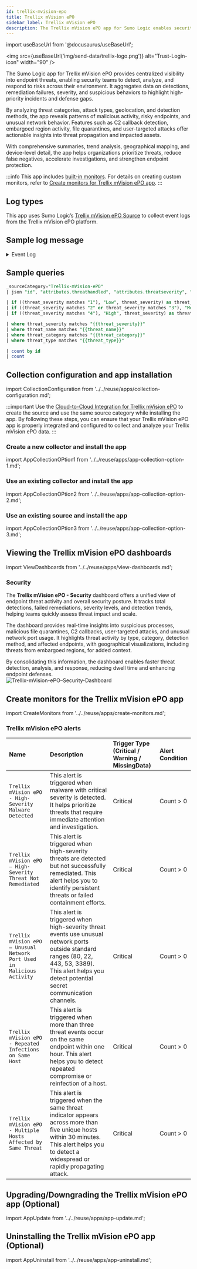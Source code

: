 ```yaml
---
id: trellix-mvision-epo
title: Trellix mVision ePO
sidebar_label: Trellix mVision ePO
description: The Trellix mVision ePO app for Sumo Logic enables security analysts to detect, analyze, and respond to threats to reduce false negatives, accelerate investigations, and strengthen endpoint protection.
---
```


import useBaseUrl from '@docusaurus/useBaseUrl';

<img src={useBaseUrl('img/send-data/trellix-logo.png')} alt="Trust-Login-icon" width="90" />

The Sumo Logic app for Trellix mVision ePO provides centralized visibility into endpoint threats, enabling security teams to detect, analyze, and respond to risks across their environment. It aggregates data on detections, remediation failures, severity, and suspicious behaviors to highlight high-priority incidents and defense gaps.

By analyzing threat categories, attack types, geolocation, and detection methods, the app reveals patterns of malicious activity, risky endpoints, and unusual network behavior. Features such as C2 callback detection, embargoed region activity, file quarantines, and user-targeted attacks offer actionable insights into threat propagation and impacted assets.

With comprehensive summaries, trend analysis, geographical mapping, and device-level detail, the app helps organizations prioritize threats, reduce false negatives, accelerate investigations, and strengthen endpoint protection.

:::info
This app includes [built-in monitors](#trellix-mvision-epo-alerts). For details on creating custom monitors, refer to [Create monitors for Trellix mVision ePO app](#create-monitors-for-the-trellix-mvision-epo-app).
:::

## Log types

This app uses Sumo Logic’s [Trellix mVision ePO Source](/docs/send-data/hosted-collectors/cloud-to-cloud-integration-framework/trellix-mvisio-epo-source/) to collect event logs from the Trellix mVision ePO platform.

## Sample log message

<details>
<summary>Event Log</summary>

```json
{
           "id": "b311da30-82ef-40ae-a1c7-74h6s4",
           "type": "MVEvents",
           "links": {
               "self": "/epo/v2/events/b311da30-82ef-40ae-a1c7-74h6s4"
           },
           "attributes": {
               "timestamp": "2023-06-09T16:40:49.510Z",
               "autoguid": "b04478e5-424c-44b0-ba78-f5e27dff4b3c",
               "detectedutc": "1686285700000",
               "receivedutc": "1686328849509",
               "agentguid": "a8c0a97d-f57c-43fc-b611-92499cb40846",
               "analyzer": "ENDP_AM_1070",
               "analyzername": "Trellix Endpoint Security",
               "analyzerversion": "10.7.0.5786",
               "analyzerhostname": "DESKTOP",
               "analyzeripv4": "172.20.10.2",
               "analyzeripv6": "/0:0:0:0:0:ffff:ac14:a02",
               "analyzermac": "a87eeabc2b1d",
               "analyzerdatversion": "5186.0",
               "analyzerengineversion": "6600.9927",
               "analyzerdetectionmethod": "On-Access Scan",
               "sourcehostname": null,
               "sourceipv4": "172.20.10.2",
               "sourceipv6": "/0:0:0:0:0:ffff:ac14:a02",
               "sourcemac": null,
               "sourceusername": null,
               "sourceprocessname": "C:\\Windows\\explorer.exe",
               "sourceurl": null,
               "targethostname": null,
               "targetipv4": "172.20.10.2",
               "targetipv6": "/0:0:0:0:0:ffff:ac14:a02",
               "targetmac": null,
               "targetusername": "DESKTOP\\Sumo",
               "targetport": null,
               "targetprotocol": null,
               "targetprocessname": null,
               "targetfilename": "C:\\Users\\Sumo\\AppData\\Local\\Temp\\Temp1_7ev3n.zip\\Endermanch@7ev3n.exe",
               "threatcategory": "av.detect",
               "threateventid": 1027,
               "threatseverity": "2",
               "threatname": "Ransomware-HIZ!9F8BC96C96D4",
               "threattype": "trojan",
               "threatactiontaken": "IDS_ALERT_ACT_TAK_DEL",
               "threathandled": true,
               "nodepath": "1\\1048078\\1116857",
               "targethash": "9f8bc96c96d43ecb69f883388d228754",
               "sourceprocesshash": null,
               "sourceprocesssigned": null,
               "sourceprocesssigner": null,
               "sourcefilepath": null
           }
       }
```
</details>

## Sample queries

```sql title="Total Threat Detections"
_sourceCategory="Trellix-mVision-ePO"
| json "id", "attributes.threathandled", "attributes.threatseverity", "attributes.threattype", "attributes.threatcategory", "attributes.analyzerdetectionmethod", "attributes.targethostname", "attributes.threatname", "attributes.analyzeripv4", "attributes.timestamp", "attributes.sourcehostname", "attributes.sourceusername", "attributes.sourceprocessname", "attributes.targetprocessname", "attributes.threatactiontaken", "attributes.targetfilename", "attributes.targethash", "attributes.sourceipv4", "attributes.targetipv4", "attributes.targetport", "attributes.targetprotocol", "attributes.sourceurl", "attributes.targetusername", "attributes.targetipv6" as id, threat_handled, threat_severity, threat_type, threat_category, analyzer_detection_method, target_hostname, threat_name, analyzer_ipv4, timestamp, source_hostname, source_username, source_processname, target_processname, threat_action_taken, target_filename, target_hash, source_ipv4, target_ipv4, target_port, target_protocol, source_url, target_username, target_ipv6 nodrop

| if ((threat_severity matches "1"), "Low", threat_severity) as threat_severity
| if ((threat_severity matches "2" or threat_severity matches "3"), "Medium", threat_severity) as threat_severity
| if ((threat_severity matches "4"), "High", threat_severity) as threat_severity

| where threat_severity matches "{{threat_severity}}"
| where threat_name matches "{{threat_name}}"
| where threat_category matches "{{threat_category}}"
| where threat_type matches "{{threat_type}}"

| count by id
| count
```

## Collection configuration and app installation

import CollectionConfiguration from '../../reuse/apps/collection-configuration.md';

<CollectionConfiguration/>

:::important
Use the [Cloud-to-Cloud Integration for Trellix mVision ePO](/docs/send-data/hosted-collectors/cloud-to-cloud-integration-framework/trellix-mvisio-epo-source/) to create the source and use the same source category while installing the app. By following these steps, you can ensure that your Trellix mVision ePO app is properly integrated and configured to collect and analyze your Trellix mVision ePO data.
:::

### Create a new collector and install the app

import AppCollectionOPtion1 from '../../reuse/apps/app-collection-option-1.md';

<AppCollectionOPtion1/>

### Use an existing collector and install the app

import AppCollectionOPtion2 from '../../reuse/apps/app-collection-option-2.md';

<AppCollectionOPtion2/>

### Use an existing source and install the app

import AppCollectionOPtion3 from '../../reuse/apps/app-collection-option-3.md';

<AppCollectionOPtion3/>

## Viewing the Trellix mVision ePO dashboards​​

import ViewDashboards from '../../reuse/apps/view-dashboards.md';

<ViewDashboards/>

### Security

The **Trellix mVision ePO - Security** dashboard offers a unified view of endpoint threat activity and overall security posture. It tracks total detections, failed remediations, severity levels, and detection trends, helping teams quickly assess threat impact and scale.

The dashboard provides real-time insights into suspicious processes, malicious file quarantines, C2 callbacks, user-targeted attacks, and unusual network port usage. It highlights threat activity by type, category, detection method, and affected endpoints, with geographical visualizations, including threats from embargoed regions, for added context.

By consolidating this information, the dashboard enables faster threat detection, analysis, and response, reducing dwell time and enhancing endpoint defenses.<br/><img src='https://sumologic-app-data-v2.s3.us-east-1.amazonaws.com/dashboards/Trellix-mVision-ePO/Trellix+mVision+ePO+-+Security.png' alt="Trellix-mVision-ePO–Security-Dashboard" />

## Create monitors for the Trellix mVision ePO app

import CreateMonitors from '../../reuse/apps/create-monitors.md';

<CreateMonitors/>

### Trellix mVision ePO alerts

| Name | Description | Trigger Type (Critical / Warning / MissingData) | Alert Condition | 
|:--|:--|:--|:--|
| `Trellix mVision ePO - High-Severity Malware Detected` | This alert is triggered when malware with critical severity is detected. It helps prioritize threats that require immediate attention and investigation. | Critical | Count > 0 |
| `Trellix mVision ePO – High-Severity Threat Not Remediated` | This alert is triggered when high-severity threats are detected but not successfully remediated. This alert helps you to identify persistent threats or failed containment efforts. | Critical | Count > 0|
| `Trellix mVision ePO – Unusual Network Port Used in Malicious Activity` | This alert is triggered when high-severity threat events use unusual network ports outside standard ranges (80, 22, 443, 53, 3389). This alert helps you detect potential secret communication channels. | Critical | Count > 0|
| `Trellix mVision ePO - Repeated Infections on Same Host` | This alert is triggered when more than three threat events occur on the same endpoint within one hour. This alert helps you to detect repeated compromise or reinfection of a host. | Critical | Count > 0|
| `Trellix mVision ePO - Multiple Hosts Affected by Same Threat` | This alert is triggered when the same threat indicator appears across more than five unique hosts within 30 minutes. This alert helps you to detect a widespread or rapidly propagating attack. | Critical | Count > 0|

## Upgrading/Downgrading the Trellix mVision ePO app (Optional)

import AppUpdate from '../../reuse/apps/app-update.md';

<AppUpdate/>

## Uninstalling the Trellix mVision ePO app (Optional)

import AppUninstall from '../../reuse/apps/app-uninstall.md';

<AppUninstall/>
